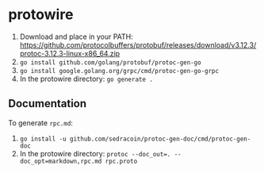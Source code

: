 protowire
=========

1. Download and place in your PATH:
   https://github.com/protocolbuffers/protobuf/releases/download/v3.12.3/protoc-3.12.3-linux-x86_64.zip
2. `go install github.com/golang/protobuf/protoc-gen-go`
3. `go install google.golang.org/grpc/cmd/protoc-gen-go-grpc`
4. In the protowire directory: `go generate .`

Documentation
-------------

To generate `rpc.md`:
1. `go install -u github.com/sedracoin/protoc-gen-doc/cmd/protoc-gen-doc`
2. In the protowire directory: `protoc --doc_out=. --doc_opt=markdown,rpc.md rpc.proto`
